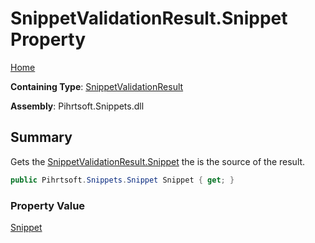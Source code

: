 # SnippetValidationResult\.Snippet Property

[Home](../../../../../README.md)

**Containing Type**: [SnippetValidationResult](../README.md)

**Assembly**: Pihrtsoft\.Snippets\.dll

## Summary

Gets the [SnippetValidationResult.Snippet](./README.md) the is the source of the result\.

```csharp
public Pihrtsoft.Snippets.Snippet Snippet { get; }
```

### Property Value

[Snippet](../../../Snippet/README.md)

